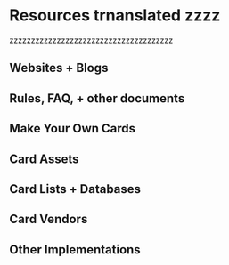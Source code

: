 Resources trnanslated zzzz
============

zzzzzzzzzzzzzzzzzzzzzzzzzzzzzzzzzzzzzz

Websites + Blogs
-----------------------


Rules, FAQ, + other documents
-------------------------------



Make Your Own Cards
--------------------------



Card Assets
---------------------------



Card Lists + Databases
----------------------


Card Vendors
------------------



Other Implementations
------------------
